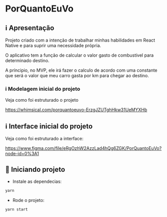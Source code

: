 # PorQuantoEuVo

## :information_source: Apresentação

Projeto criado com a intenção de trabalhar minhas habilidades em React Native e para suprir uma necessidade própria.

O aplicativo tem a função de calcular o valor gasto de combustível para determinado destino.

A príncipio, no MVP, ele irá fazer o calculo de acordo com uma constante que será o valor que meu carro gasta por km para chegar ao destino.

### :information_source: Modelagem inicial do projeto

Veja como foi estruturado o projeto

https://whimsical.com/porquantoeuvo-ErzgJZUTghHkw31UeMYXHb

## :information_source: Interface inicial do projeto

Veja como foi estruturado a interface:

https://www.figma.com/file/eRgOzhW2AzzLad4hQg6ZGK/PorQuantoEuVo?node-id=0%3A1

## :rocket: Iniciando projeto

- Instale as dependecias:

```bash
yarn
```


- Rode o projeto:

```bash
yarn start
```

